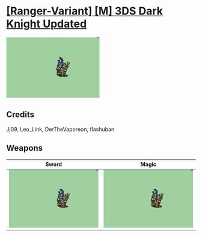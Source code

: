 # [\[Ranger-Variant\] \[M\] 3DS Dark Knight Updated](./)

<img src="./1.%20Sword/Sword_000.png" alt="[Ranger-Variant] [M] 3DS Dark Knight Updated standing" />

## Credits

 Jj09, Leo_Link, DerTheVaporeon, flashuban

## Weapons


|Sword |Magic |
|  :---: | :---: |
| <img alt="Sword animation" src="./1.%20Sword/Sword.gif" /> | <img alt="Magic animation" src="./6.%20Magic/Magic.gif" /> |
